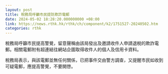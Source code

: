 ```yaml
---
layout: post
title: 稅務局呼籲市民提防欺詐電郵
date: 2024-05-02 18:28:20.000000000 +08:00
link: https://news.rthk.hk/rthk/ch/component/k2/1751527-20240502.htm
categories: rthk
---
```


稅務局呼籲市民提高警覺，留意聲稱由該局發出及邀請收件人申請退稅的欺詐電郵。相關電郵附有超連結往網站企圖取得收件人的個人及信用卡資料。

稅務局表示，與該電郵並無任何關係，已把事件交由警方調查，又提醒市民如收到可疑電郵，應提高警覺，不要開啓。
